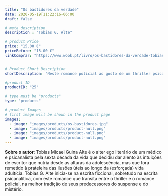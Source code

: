 ```yaml
---
title: "Os bastidores da verdade"
date: 2020-05-19T11:22:16+06:00
draft: false

# meta description
description : "Tobias G. Alte"

# product Price
price: "15.00 €"
priceBefore: "15.00 €"
linkComprar: "https://www.wook.pt/livro/os-bastidores-da-verdade-tobias-g-alte/24258745"


# Product Short Description
shortDescription: "Neste romance policial ao gosto de um thriller psicanalítico intitulado ‘Os bastidores da verdade’, o autor, também personagem Tobias G. Alte, acompanha os protagonistas que buscam desvendar, com as ferramentas policiais e da psicologia, o assassinato de um executivo corporativo. Como o autor revela, a investigação policial assemelha-se à psicanálise, por ser uma laboriosa averiguação sobre as provas visíveis da prática de um crime, em que têm de deslindar-se indícios, suspeitas, personalidade, comportamentos e motivos, a fim de objetivar motivo, enredo e modus operandi dos participantes no processo – ou crime – em causa. A observação do visível, assim como no divã de um analista, é assistida pelo raciocínio hipotético-dedutivo e pela perícia científica, até ao limiar do invisível, fronteira do inconsciente que a intuição avizinha."

#product ID
productID: "25"

# type must be "products"
type: "products"

# product Images
# first image will be shown in the product page
images:
  - image: "images/products/os-bastidores.jpg"
  - image: "images/products/product-null.png"
  - image: "images/products/product-null.png"
  - image: "images/products/product-null.png"
---
```


**Sobre o autor**: Tobias Micael Guina Alte é o alter ego literário de um médico e psicanalista pela sexta década da vida que decidiu
dar alento às intuições de escritor que nutria desde as alturas da adolescência, mas que fora remetido à prateleira das ilusões úteis ao longo da (esforçada) vida adultícia. Tobias G. Alte inicia-se na
escrita ficcional, sobretudo na escrita psicanalítica, com este romance que transita entre o thriller e o romance policial, na melhor tradição de seus predecessores do suspense e do mistério.